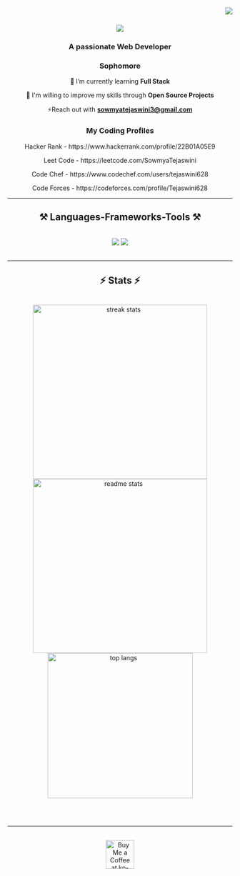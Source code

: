 <img align="right" src="https://visitor-badge.laobi.icu/badge?page_id=salesp07.salesp07" />

<h1 align="center">
    <img src="https://readme-typing-svg.herokuapp.com/?font=Righteous&size=35&center=true&vCenter=true&width=500&height=70&duration=4000&lines=Hi+There!+👋;+I'm+Sowmya+Tejaswini!;" />
</h1>

<h3 align="center">A passionate Web Developer</h3>

<div align="center">
  <h3>Sophomore</h3>
 
 🔭 I’m currently learning **Full Stack**

💬 I'm willing to improve my skills through **Open Source Projects**

⚡Reach out with **sowmyatejaswini3@gmail.com**

 </div>

<div>
<h3 align="center">My Coding Profiles</h3>

<p align="center"> Hacker Rank - https://www.hackerrank.com/profile/22B01A05E9 </p>
<p align="center"> Leet Code - https://leetcode.com/SowmyaTejaswini </p>
<p align="center"> Code Chef - https://www.codechef.com/users/tejaswini628</p>
<p align="center"> Code Forces - https://codeforces.com/profile/Tejaswini628 </p>
    
</div>

 <hr/>
 
<h2 align="center">⚒️ Languages-Frameworks-Tools ⚒️</h2>
<br/>
<div align="center">
    <img src="https://skillicons.dev/icons?i=react,bootstrap,html,css,vscode,github,tailwind,git" />
    <img src="https://skillicons.dev/icons?i=nodejs,python,javascript,express,firebase,mongodb,c,java,mysql" /><br>
</div>

<br/>
<hr/>
<h2 align="center">⚡ Stats ⚡</h2>
<br>
<div align=center>
  <img width=390 src="https://github-readme-streak-stats-salesp07.vercel.app/?user=salesp07&count_private=true&theme=react&border_radius=10" alt="streak stats"/>
  <img width=390 src="https://github-readme-stats-salesp07.vercel.app/api?username=salesp07&count_private=true&show_icons=true&theme=react&rank_icon=github&border_radius=10" alt="readme stats" />
  <br/>
  <img width=325 align="center" src="https://github-readme-stats-salesp07.vercel.app/api/top-langs/?username=salesp07&hide=HTML&langs_count=8&layout=compact&theme=react&border_radius=10&size_weight=0.5&count_weight=0.5&exclude_repo=github-readme-stats" alt="top langs" />
</div>

<br/><br/>

<hr/>

<br/>

<div align="center">
<a href='https://ko-fi.com/V7V4RAK9C' target='_blank'><img height='64' style='border:0px;height:64px;' src='https://storage.ko-fi.com/cdn/kofi1.png?v=3' border='0' alt='Buy Me a Coffee at ko-fi.com' /></a>
</div>

<br/>

